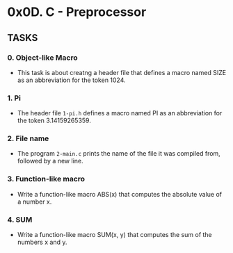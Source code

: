 # 0x0D. C - Preprocessor

## TASKS

### 0. Object-like Macro
* This task is about creatng a header file that defines a macro named SIZE as an abbreviation for the token 1024.

### 1. Pi
* The header file `1-pi.h` defines a macro named PI as an abbreviation for the token 3.14159265359.

### 2. File name
* The program `2-main.c` prints the name of the file it was compiled from, followed by a new line.

### 3. Function-like macro
* Write a function-like macro ABS(x) that computes the absolute value of a number x.

### 4. SUM
* Write a function-like macro SUM(x, y) that computes the sum of the numbers x and y.
